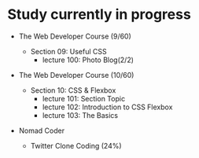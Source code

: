 # Study currently in progress

  - The Web Developer Course (9/60)
    - Section 09: Useful CSS
      - lecture 100: Photo Blog(2/2)

  - The Web Developer Course (10/60)
    - Section 10: CSS & Flexbox
      - lecture 101: Section Topic
      - lecture 102: Introduction to CSS Flexbox
      - lecture 103: The Basics

  - Nomad Coder
    - Twitter Clone Coding (24%)